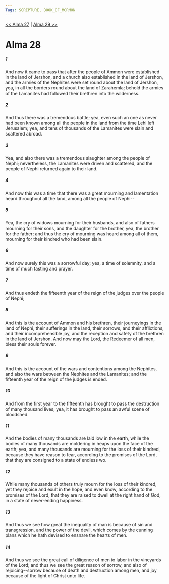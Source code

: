 ```yaml
---
Tags: SCRIPTURE, BOOK_OF_MORMON
---
```


[<< Alma 27](BOOK_OF_MORMON/09_Alma/Alma_27.md) | [Alma 29 >>](BOOK_OF_MORMON/09_Alma/Alma_29.md)

# Alma 28

##### 1
 And now it came to pass that after the people of Ammon were established in the land of Jershon, and a church also established in the land of Jershon, and the armies of the Nephites were set round about the land of Jershon, yea, in all the borders round about the land of Zarahemla; behold the armies of the Lamanites had followed their brethren into the wilderness.
##### 2
 And thus there was a tremendous battle; yea, even such an one as never had been known among all the people in the land from the time Lehi left Jerusalem; yea, and tens of thousands of the Lamanites were slain and scattered abroad.
##### 3
 Yea, and also there was a tremendous slaughter among the people of Nephi; nevertheless, the Lamanites were driven and scattered, and the people of Nephi returned again to their land.
##### 4
 And now this was a time that there was a great mourning and lamentation heard throughout all the land, among all the people of Nephi--
##### 5
 Yea, the cry of widows mourning for their husbands, and also of fathers mourning for their sons, and the daughter for the brother, yea, the brother for the father; and thus the cry of mourning was heard among all of them, mourning for their kindred who had been slain.
##### 6
 And now surely this was a sorrowful day; yea, a time of solemnity, and a time of much fasting and prayer.
##### 7
 And thus endeth the fifteenth year of the reign of the judges over the people of Nephi;
##### 8
 And this is the account of Ammon and his brethren, their journeyings in the land of Nephi, their sufferings in the land, their sorrows, and their afflictions, and their incomprehensible joy, and the reception and safety of the brethren in the land of Jershon. And now may the Lord, the Redeemer of all men, bless their souls forever.
##### 9
 And this is the account of the wars and contentions among the Nephites, and also the wars between the Nephites and the Lamanites; and the fifteenth year of the reign of the judges is ended.
##### 10
 And from the first year to the fifteenth has brought to pass the destruction of many thousand lives; yea, it has brought to pass an awful scene of bloodshed.
##### 11
 And the bodies of many thousands are laid low in the earth, while the bodies of many thousands are moldering in heaps upon the face of the earth; yea, and many thousands are mourning for the loss of their kindred, because they have reason to fear, according to the promises of the Lord, that they are consigned to a state of endless wo.
##### 12
 While many thousands of others truly mourn for the loss of their kindred, yet they rejoice and exult in the hope, and even know, according to the promises of the Lord, that they are raised to dwell at the right hand of God, in a state of never-ending happiness.
##### 13
 And thus we see how great the inequality of man is because of sin and transgression, and the power of the devil, which comes by the cunning plans which he hath devised to ensnare the hearts of men.
##### 14
 And thus we see the great call of diligence of men to labor in the vineyards of the Lord; and thus we see the great reason of sorrow, and also of rejoicing--sorrow because of death and destruction among men, and joy because of the light of Christ unto life.
